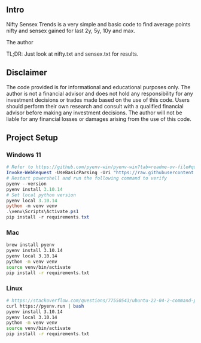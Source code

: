 ## Intro 
Nifty Sensex Trends is a very simple and basic code to find average points nifty and sensex
gained for last 2y, 5y, 10y and max. 

The author 

TL;DR: 
Just look at nifty.txt and sensex.txt for results. 

## Disclaimer

The code provided is for informational and educational purposes only. The author is not a financial advisor and does not hold any responsibility for any investment decisions or trades made based on the use of this code. Users should perform their own research and consult with a qualified financial advisor before making any investment decisions. The author will not be liable for any financial losses or damages arising from the use of this code.

## Project Setup 

### Windows 11
```powershell
# Refer to https://github.com/pyenv-win/pyenv-win?tab=readme-ov-file#quick-start
Invoke-WebRequest -UseBasicParsing -Uri "https://raw.githubusercontent.com/pyenv-win/pyenv-win/master/pyenv-win/install-pyenv-win.ps1" -OutFile "./install-pyenv-win.ps1"; &"./install-pyenv-win.ps1"
# Restart powershell and run the following command to verify
pyenv --version
pyenv install 3.10.14
# Set local python version
pyenv local 3.10.14
python -m venv venv
.\venv\Scripts\Activate.ps1
pip install -r requirements.txt
```

### Mac
```bash
brew install pyenv
pyenv install 3.10.14
pyenv local 3.10.14
python -m venv venv
source venv/bin/activate
pip install -r requirements.txt
```

### Linux 
```bash
# https://stackoverflow.com/questions/77550543/ubuntu-22-04-2-command-pyenv-not-found
curl https://pyenv.run | bash
pyenv install 3.10.14
pyenv local 3.10.14
python -m venv venv
source venv/bin/activate
pip install -r requirements.txt
```
